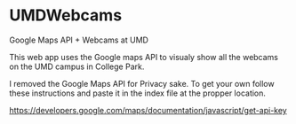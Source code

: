 # UMDWebcams
Google Maps API + Webcams at UMD

This web app uses the Google maps API to visualy show all the webcams on the UMD campus in College Park.

I removed the Google Maps API for Privacy sake. To get your own follow these instructions and paste it 
in the index file at the propper location. 

https://developers.google.com/maps/documentation/javascript/get-api-key